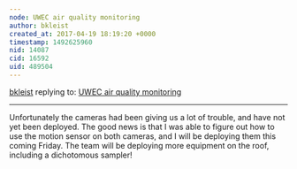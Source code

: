 ```yaml
---
node: UWEC air quality monitoring
author: bkleist
created_at: 2017-04-19 18:19:20 +0000
timestamp: 1492625960
nid: 14087
cid: 16592
uid: 489504
---
```




[bkleist](../profile/bkleist) replying to: [UWEC air quality monitoring](../notes/bkleist/04-04-2017/uwec-air-quality-monitoring)

----
Unfortunately the cameras had been giving us a lot of trouble, and have not yet been deployed. The good news is that I was able to figure out how to use the motion sensor on both cameras, and I will be deploying them this coming Friday. The team will be deploying more equipment on the roof, including a dichotomous sampler! 